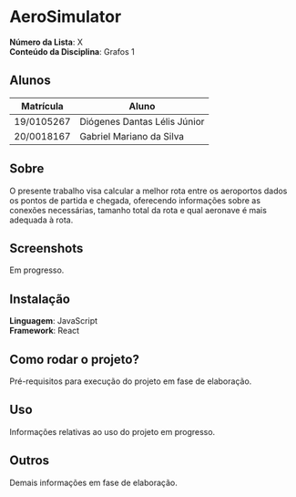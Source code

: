# AeroSimulator

**Número da Lista**: X<br>
**Conteúdo da Disciplina**: Grafos 1<br>

## Alunos
|Matrícula | Aluno |
| -- | -- |
| 19/0105267  |  Diógenes Dantas Lélis Júnior |
| 20/0018167  |  Gabriel Mariano da Silva |

## Sobre 
O presente trabalho visa calcular a melhor rota entre os aeroportos dados os pontos de partida e chegada, oferecendo informações sobre as conexões necessárias, tamanho total da rota e qual aeronave é mais adequada à rota.

## Screenshots
Em progresso.

## Instalação 
**Linguagem**: JavaScript<br>
**Framework**: React<br>

## Como rodar o projeto?
Pré-requisitos para execução do projeto em fase de elaboração.

## Uso 
Informações relativas ao uso do projeto em progresso.

## Outros 
Demais informações em fase de elaboração.




